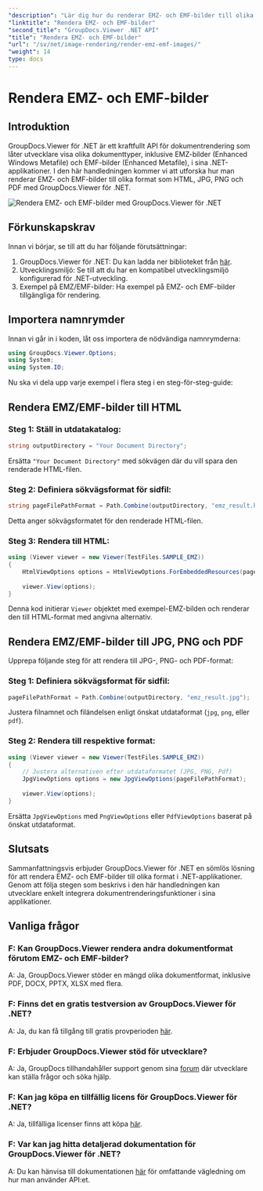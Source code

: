 ```yaml
---
"description": "Lär dig hur du renderar EMZ- och EMF-bilder till olika format med GroupDocs.Viewer för .NET. Lättförståelig handledning för utvecklare."
"linktitle": "Rendera EMZ- och EMF-bilder"
"second_title": "GroupDocs.Viewer .NET API"
"title": "Rendera EMZ- och EMF-bilder"
"url": "/sv/net/image-rendering/render-emz-emf-images/"
"weight": 14
type: docs
---
```

# Rendera EMZ- och EMF-bilder

## Introduktion

GroupDocs.Viewer för .NET är ett kraftfullt API för dokumentrendering som låter utvecklare visa olika dokumenttyper, inklusive EMZ-bilder (Enhanced Windows Metafile) och EMF-bilder (Enhanced Metafile), i sina .NET-applikationer. I den här handledningen kommer vi att utforska hur man renderar EMZ- och EMF-bilder till olika format som HTML, JPG, PNG och PDF med GroupDocs.Viewer för .NET.

![Rendera EMZ- och EMF-bilder med GroupDocs.Viewer för .NET](/viewer/image-rendering/render-emz-and-emf-images.png)

## Förkunskapskrav

Innan vi börjar, se till att du har följande förutsättningar:

1. GroupDocs.Viewer för .NET: Du kan ladda ner biblioteket från [här](https://releases.groupdocs.com/viewer/net/).
2. Utvecklingsmiljö: Se till att du har en kompatibel utvecklingsmiljö konfigurerad för .NET-utveckling.
3. Exempel på EMZ/EMF-bilder: Ha exempel på EMZ- och EMF-bilder tillgängliga för rendering.

## Importera namnrymder

Innan vi går in i koden, låt oss importera de nödvändiga namnrymderna:

```csharp
using GroupDocs.Viewer.Options;
using System;
using System.IO;
```

Nu ska vi dela upp varje exempel i flera steg i en steg-för-steg-guide:

## Rendera EMZ/EMF-bilder till HTML

### Steg 1: Ställ in utdatakatalog:
```csharp
string outputDirectory = "Your Document Directory";
```
Ersätta `"Your Document Directory"` med sökvägen där du vill spara den renderade HTML-filen.

### Steg 2: Definiera sökvägsformat för sidfil:
```csharp
string pageFilePathFormat = Path.Combine(outputDirectory, "emz_result.html");
```
Detta anger sökvägsformatet för den renderade HTML-filen.

### Steg 3: Rendera till HTML:
```csharp
using (Viewer viewer = new Viewer(TestFiles.SAMPLE_EMZ))
{
    HtmlViewOptions options = HtmlViewOptions.ForEmbeddedResources(pageFilePathFormat);
    
    viewer.View(options);
}
```
Denna kod initierar `Viewer` objektet med exempel-EMZ-bilden och renderar den till HTML-format med angivna alternativ.

## Rendera EMZ/EMF-bilder till JPG, PNG och PDF

Upprepa följande steg för att rendera till JPG-, PNG- och PDF-format:

### Steg 1: Definiera sökvägsformat för sidfil:
```csharp
pageFilePathFormat = Path.Combine(outputDirectory, "emz_result.jpg");
```
Justera filnamnet och filändelsen enligt önskat utdataformat (`jpg`, `png`, eller `pdf`).

### Steg 2: Rendera till respektive format:
```csharp
using (Viewer viewer = new Viewer(TestFiles.SAMPLE_EMZ))
{
    // Justera alternativen efter utdataformatet (JPG, PNG, Pdf)
    JpgViewOptions options = new JpgViewOptions(pageFilePathFormat);
    
    viewer.View(options);
}
```
Ersätta `JpgViewOptions` med `PngViewOptions` eller `PdfViewOptions` baserat på önskat utdataformat.

## Slutsats

Sammanfattningsvis erbjuder GroupDocs.Viewer för .NET en sömlös lösning för att rendera EMZ- och EMF-bilder till olika format i .NET-applikationer. Genom att följa stegen som beskrivs i den här handledningen kan utvecklare enkelt integrera dokumentrenderingsfunktioner i sina applikationer.

## Vanliga frågor

### F: Kan GroupDocs.Viewer rendera andra dokumentformat förutom EMZ- och EMF-bilder?
A: Ja, GroupDocs.Viewer stöder en mängd olika dokumentformat, inklusive PDF, DOCX, PPTX, XLSX med flera.

### F: Finns det en gratis testversion av GroupDocs.Viewer för .NET?
A: Ja, du kan få tillgång till gratis provperioden [här](https://releases.groupdocs.com/).

### F: Erbjuder GroupDocs.Viewer stöd för utvecklare?
A: Ja, GroupDocs tillhandahåller support genom sina [forum](https://forum.groupdocs.com/c/viewer/9) där utvecklare kan ställa frågor och söka hjälp.

### F: Kan jag köpa en tillfällig licens för GroupDocs.Viewer för .NET?
A: Ja, tillfälliga licenser finns att köpa [här](https://purchase.groupdocs.com/temporary-license/).

### F: Var kan jag hitta detaljerad dokumentation för GroupDocs.Viewer för .NET?
A: Du kan hänvisa till dokumentationen [här](https://tutorials.groupdocs.com/viewer/net/) för omfattande vägledning om hur man använder API:et.